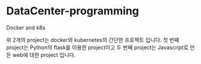 # DataCenter-programming
Docker and k8s

위 2개의 project는 docker와 kubernetes의 간단한 프로젝트 입니다.
첫 번째 project는 Python의 flask를 이용한 project이고 두 번째 project는 Javascript로 만든 web에 대한 project 입니다.
